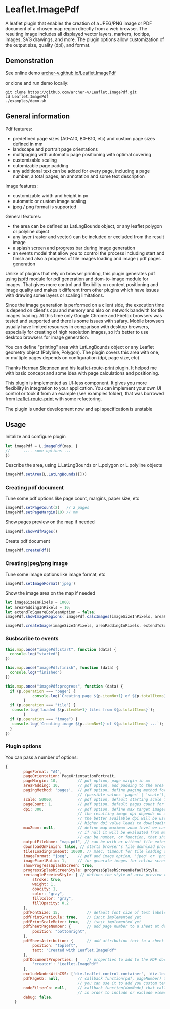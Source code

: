 # Leaflet.ImagePdf

A leaflet plugin that enables the creation of a JPEG/PNG image or PDF document of a chosen map region directly from a web browser. The resulting image includes all displayed vector layers, markers, tooltips, images, SVG drawings, and more. The plugin options allow customization of the output size, quality (dpi), and format.

## Demonstration

See online demo [archer-v.github.io/Leaflet.ImagePdf](https://archer-v.github.io/Leaflet.ImagePdf/) 

or clone and run demo locally:

```console
git clone https://github.com/archer-v/Leaflet.ImagePdf.git
cd Leaflet.ImagePdf
./examples/demo.sh
```

## General information

Pdf features: 
- predefined page sizes (A0-A10, B0-B10, etc) and custom page sizes defined in mm
- landscape and portrait page orientations
- multipaging with automatic page positioning with optimal covering 
- customizable scaling
- cutomizable page padding
- any additional text can be added for every page, including a page number, a total pages, an annotation and some text description

Image features:
- customizable width and height in px
- automatic or custom image scaling
- jpeg / png format is supported

General features:
- the area can be defined as LatLngBounds object, or any leaflet polygon or polyline object
- any layer (raster and vector) can be included or excluded from the result image
- a splash screen and progress bar during image generation
- an events model that allow you to control the process including start and finish and also a progress of tile images loading and image / pdf pages generation

Unlike of plugins that rely on browser printing, this plugin generates pdf using jspfd module for pdf generation and dom-to-image module for images. That gives more control and flexibility on content positioning and image quality and makes it different from other plugins which have issues with drawing some layers or scaling limitations.

Since the image generation is performed on a client side, the execution time is depend on client's cpu and memory and also on network bandwith for tile images loading. At this time only Google Chrome and Firefox browsers was tested and supported and there is some issues with safary. Mobile browsers usually have limited resourses in comparison with desktop browsers, especially for creating of high resolution images, so it's better to use desktop browsers for image generation.

You can define "printing" area with LatLngBounds object or any Leaflet geometry object (Polyline, Polygon). 
The plugin covers this area with one, or multiple pages depends on configuration (dpi, page size, etc)

Thanks [Herman Sletmoen](https://github.com/hersle) and his [leaflet-route-print](https://hersle.github.io/leaflet-route-print/) plugin.
It helped me with basic concept and some idea with page calculations and positioning.

This plugin is implemented as UI-less component.
It gives you more flexibility in integration to your application.
You can implement your own UI control or took it from an example (see examples folder), 
that was borrowed from [leaflet-route-print](https://hersle.github.io/leaflet-route-print/) with some refactoring. 
 
The plugin is under development now and api specification is unstable

## Usage

Initalize and configure plugin
```javascript
let imagePdf = L.imagePdf(map, {
//  	.... some options ...
})
```

Describe the area, using L.LatLngBounds or L.polygon or L.polyline objects
```javascript
imagePdf.setArea(L.LatLngBounds([]))
```

### Creating pdf document

Tune some pdf options like page count, margins, paper size, etc
```javascript
imagePdf.setPageCount(2)   // 2 pages
imagePdf.setPageMargin(10) // mm
```

Show pages preview on the map if needed
```javascript
imagePdf.showPdfPages()
```

Create pdf document
```javascript
imagePdf.createPdf()
```

### Creating jpeg/png image

Tune some image options like image format, etc
```javascript
imagePdf.setImageFormat('jpeg')
```

Show the image area on the map if needed
```javascript
let imageSizeInPixels = 1000;
let areaPaddingInPixels = 10;
let extendToSquareBooleanOption = false;
imagePdf.showImageRegions( imagePdf.calcImages(imageSizeInPixels, areaPaddingInPixels, extendToSquareBooleanOption) )
```

```javascript
imagePdf.createImage(imageSizeInPixels, areaPaddingInPixels, extendToSquareBooleanOption)
```

### Susbscribe to events

```javascript
this.map.once("imagePdf:start", function (data) {
  console.log("started")
})

this.map.once("imagePdf:finish", function (data) {
  console.log("finished")
})

this.map.once("imagePdf:progress", function (data) {
  if (p.operation === "page") {
			console.log(`Creating page ${p.itemNo+1} of ${p.totalItems} ...`);
		}
  if (p.operation === "tile") {
   console.log(`Loaded ${p.itemNo+1} tiles from ${p.totalItems}`);
		}
  if (p.operation === "image") {
   console.log(`Creating image ${p.itemNo+1} of ${p.totalItems} ...`);
  }
})
```

### Plugin options

You can pass a number of options:

```javascript
{
        pageFormat: "A4",
        pageOrientation: PageOrientationPortrait,
        pageMargin: 10,         // pdf option, page margin in mm
        areaPadding: 10,        // pdf option, add padding to the area in mm
        pagingMethod: 'pages',  // pdf option, define paging method for multi-page pdf generation
                                // (possible values 'pages' | 'scale'), it's better to use 'pages' because 'scale' method now is not properly tested
        scale: 50000,           // pdf option, default starting scale for 'scale' paging method
        pageCount: 1,           // pdf option, default pages count for 'pages' paging method
        dpi: 300,               // pdf option, define max target images dpi, it defines how deep the map will be zoomed to create images
                                // the resulting image dpi depends on available tiles images resolution and page size in mm
                                // the better available dpi will be used
                                // higher dpi value leads to downloading more tiles and greatly increase images generation time
        maxZoom: null,          // define map maximum zoom level we can fall to load image tiles
                                // if null it will be evaluated from map.getMaxZoom()
                                // can be number, or function, that should return the number
        outputFileName: "map.pdf", // can be with or without file extension
        downloadOnFinish: false, // starts browser's file download process in order to save pdf file
        tilesLoadingTimeout: 10000, // msec, timeout for tile loading on every page(image) generation
        imageFormat: "jpeg",    // pdf and image option, 'jpeg' or 'png'
        imagePixelRatio: 1,     // for generate images for retina screens. set to 2 or window.devicePixelRatio
        showProgressSplashScreen: true,
        progressSplashScreenStyle: progressSplashScreenDefaultStyle,
        rectanglePreviewStyle: { // defines the style of area preview rectangle
            stroke: true,
            weight: 1,
            opacity: 1,
            color: "gray",
            fillColor: "gray",
            fillOpacity: 0.2
        },
        pdfFontSize: 15,            // default font size of text labels in pdf document
        pdfPrintGraticule: true,    // isn;t implemented yet
        pdfPrintScaleMeter: true,   // isn;t implemented yet
        pdfSheetPageNumber: {       // add page number to a sheet at defined position
            position: "bottomright",
        },
        pdfSheetAttribution: {      // add attribution text to a sheet at defined position
            position: "topleft",
            text: "Created with Leaflet.ImagePdf"
        },
        pdfDocumentProperties: {    // properties to add to the PDF document // name-to-value object structure
            'creator': "Leaflet.ImagePdf"
        },
        excludeNodesWithCSS: ['div.leaflet-control-container', 'div.leaflet-control', 'div.pdf-progress-plug'], // exclude these dom nodes from the result images
        pdfPageCb: null,        // callback function(pdf, pageNumber) that calls on every pdf page generation
                                // you can use it to add you custom text or data to pdf pages (see jspdf spec on how to operate with pdf document)
        nodeFilterCb: null,     // callback function(domNode) that calls on every dom element and should return true or false
                                // in order to include or exclude element from images and pdf
        debug: false,
    }
```
